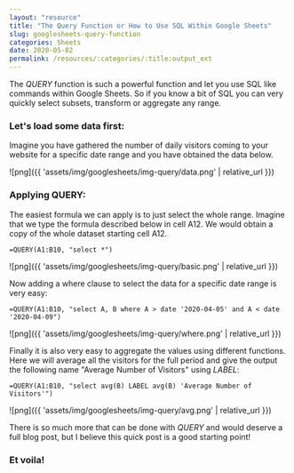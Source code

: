 ```yaml
---
layout: "resource"
title: "The Query Function or How to Use SQL Within Google Sheets"
slug: googlesheets-query-function
categories: Sheets
date: 2020-05-02
permalink: /resources/:categories/:title:output_ext
---
```

The _QUERY_ function is such a powerful function and let you use SQL like commands within Google Sheets. So if you know a bit of SQL you can very quickly select subsets, transform or aggregate any range.

### Let's load some data first:

Imagine you have gathered the number of daily visitors coming to your website for a specific date range and you have obtained the data below.

![png]({{ 'assets/img/googlesheets/img-query/data.png' | relative_url }})

### Applying QUERY:

The easiest formula we can apply is to just select the whole range. Imagine that we type the formula described below in cell A12. We would obtain a copy of the whole dataset starting cell A12.

```
=QUERY(A1:B10, "select *")
```

![png]({{ 'assets/img/googlesheets/img-query/basic.png' | relative_url }})


Now adding a where clause to select the data for a specific date range is very easy:

```
=QUERY(A1:B10, "select A, B where A > date '2020-04-05' and A < date '2020-04-09")
```

![png]({{ 'assets/img/googlesheets/img-query/where.png' | relative_url }})


Finally it is also very easy to aggregate the values using different functions. Here we will average all the visitors for the full period and give the output the following name "Average Number of Visitors" using _LABEL_: 

```
=QUERY(A1:B10, "select avg(B) LABEL avg(B) 'Average Number of Visitors'")
```

![png]({{ 'assets/img/googlesheets/img-query/avg.png' | relative_url }})


There is so much more that can be done with _QUERY_ and would deserve a full blog post, but I believe this quick post is a good starting point!

### Et voila!